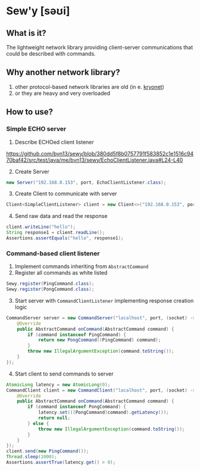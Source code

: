 # Sew'y [səʊi]

## What is it?

The lightweight network library providing client-server communications that could be described with commands.

## Why another network library?

1. other protocol-based network libraries are old (in e. [kryonet](https://github.com/EsotericSoftware/kryonet))
2. or they are heavy and very overloaded

## How to use?

### Simple ECHO server

1. Describe ECHOed client listener

https://github.com/bvn13/sewy/blob/380dd5f8b0757791f583852c1e1516c9470baf42/src/test/java/me/bvn13/sewy/EchoClientListener.java#L24-L40

2. Create Server

```java
new Server("192.168.0.153", port, EchoClientListener.class);

```

3. Create Client to communicate with server

```java
Client<SimpleClientListener> client = new Client<>("192.168.0.153", port, SimpleClientListener.class);
```

4. Send raw data and read the response

```java
client.writeLine("hello");
String response1 = client.readLine();
Assertions.assertEquals("hello", response1);
```

### Command-based client listener

1. Implement commands inheriting from `AbstractCommand`
2. Register all commands as white listed

```java
Sewy.register(PingCommand.class);
Sewy.register(PongCommand.class);
```

3. Start server with `CommandClientListener` implementing response creation logic

```java
CommandServer server = new CommandServer("localhost", port, (socket) -> new CommandClientListener(socket) {
    @Override
    public AbstractCommand onCommand(AbstractCommand command) {
        if (command instanceof PingCommand) {
            return new PongCommand((PingCommand) command);
        }
        throw new IllegalArgumentException(command.toString());
    }
});
```

4. Start client to send commands to server

```java
AtomicLong latency = new AtomicLong(0);
CommandClient client = new CommandClient("localhost", port, (socket) -> new CommandClientListener(socket) {
    @Override
    public AbstractCommand onCommand(AbstractCommand command) {
        if (command instanceof PongCommand) {
            latency.set(((PongCommand)command).getLatency());
            return null;
        } else {
            throw new IllegalArgumentException(command.toString());
        }
    }
});
client.send(new PingCommand());
Thread.sleep(1000);
Assertions.assertTrue(latency.get() > 0);

```